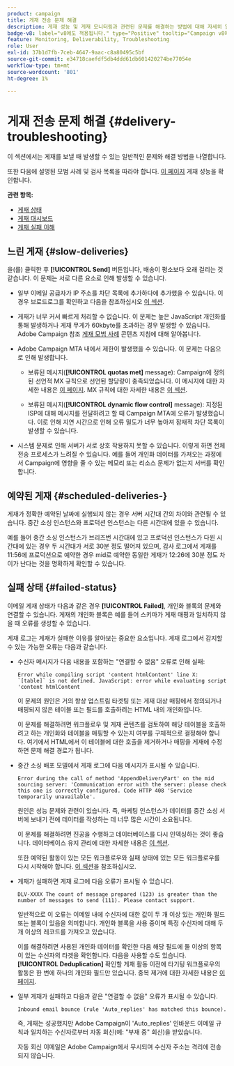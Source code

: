 ```yaml
---
product: campaign
title: 게재 전송 문제 해결
description: 게재 성능 및 게재 모니터링과 관련된 문제를 해결하는 방법에 대해 자세히 알아보기
badge-v8: label="v8에도 적용됩니다." type="Positive" tooltip="Campaign v8에도 적용됩니다."
feature: Monitoring, Deliverability, Troubleshooting
role: User
exl-id: 37b1d7fb-7ceb-4647-9aac-c8a80495c5bf
source-git-commit: e34718caefdf5db4ddd61db601420274be77054e
workflow-type: tm+mt
source-wordcount: '801'
ht-degree: 1%

---
```


# 게재 전송 문제 해결 {#delivery-troubleshooting}

이 섹션에서는 게재를 보낼 때 발생할 수 있는 일반적인 문제와 해결 방법을 나열합니다.

또한 다음에 설명된 모범 사례 및 검사 목록을 따라야 합니다. [이 페이지](delivery-performances.md) 게재 성능을 확인합니다.

**관련 항목:**

* [게재 상태](delivery-statuses.md)
* [게재 대시보드](delivery-dashboard.md)
* [게재 실패 이해](understanding-delivery-failures.md)

## 느린 게재 {#slow-deliveries}

을(를) 클릭한 후 **[!UICONTROL Send]** 버튼입니다, 배송이 평소보다 오래 걸리는 것 같습니다. 이 문제는 서로 다른 요소로 인해 발생할 수 있습니다.

* 일부 이메일 공급자가 IP 주소를 차단 목록에 추가하다에 추가했을 수 있습니다. 이 경우 브로드로그를 확인하고 다음을 참조하십시오 [이 섹션](about-deliverability.md).

* 게재가 너무 커서 빠르게 처리할 수 없습니다. 이 문제는 높은 JavaScript 개인화를 통해 발생하거나 게재 무게가 60kbyte를 초과하는 경우 발생할 수 있습니다. Adobe Campaign 참조 [게재 모범 사례](delivery-best-practices.md) 콘텐츠 지침에 대해 알아봅니다.

* Adobe Campaign MTA 내에서 제한이 발생했을 수 있습니다. 이 문제는 다음으로 인해 발생합니다.

   * 보류된 메시지(**[!UICONTROL quotas met]** message): Campaign에 정의된 선언적 MX 규칙으로 선언된 할당량이 충족되었습니다. 이 메시지에 대한 자세한 내용은 [이 페이지](deliverability-faq.md). MX 규칙에 대한 자세한 내용은 [이 섹션](../../installation/using/email-deliverability.md#about-mx-rules).

   * 보류된 메시지(**[!UICONTROL dynamic flow control]** message): 지정된 ISP에 대해 메시지를 전달하려고 할 때 Campaign MTA에 오류가 발생했습니다. 이로 인해 지연 시간으로 인해 오류 밀도가 너무 높아져 잠재적 차단 목록이 발생할 수 있습니다.

* 시스템 문제로 인해 서버가 서로 상호 작용하지 못할 수 있습니다. 이렇게 하면 전체 전송 프로세스가 느려질 수 있습니다. 예를 들어 개인화 데이터를 가져오는 과정에서 Campaign에 영향을 줄 수 있는 메모리 또는 리소스 문제가 없는지 서버를 확인합니다.

## 예약된 게재 {#scheduled-deliveries-}

게재가 정확한 예약된 날짜에 실행되지 않는 경우 서버 시간대 간의 차이와 관련될 수 있습니다. 중간 소싱 인스턴스와 프로덕션 인스턴스는 다른 시간대에 있을 수 있습니다.

예를 들어 중간 소싱 인스턴스가 브리즈번 시간대에 있고 프로덕션 인스턴스가 다윈 시간대에 있는 경우 두 시간대가 서로 30분 정도 떨어져 있으며, 감사 로그에서 게재를 11:56에 프로덕션으로 예약한 경우 mid로 예약한 동일한 게재가 12:26에 30분 정도 차이가 난다는 것을 명확하게 확인할 수 있습니다.

## 실패 상태 {#failed-status}

이메일 게재 상태가 다음과 같은 경우 **[!UICONTROL Failed]**, 개인화 블록의 문제와 연결할 수 있습니다. 게재의 개인화 블록은 예를 들어 스키마가 게재 매핑과 일치하지 않을 때 오류를 생성할 수 있습니다.

게재 로그는 게재가 실패한 이유를 알아보는 중요한 요소입니다. 게재 로그에서 감지할 수 있는 가능한 오류는 다음과 같습니다.

* 수신자 메시지가 다음 내용을 포함하는 &quot;연결할 수 없음&quot; 오류로 인해 실패:

  ```
  Error while compiling script 'content htmlContent' line X: `[table]` is not defined. JavaScript: error while evaluating script 'content htmlContent
  ```

  이 문제의 원인은 거의 항상 업스트림 타겟팅 또는 게재 대상 매핑에서 정의되거나 매핑되지 않은 테이블 또는 필드를 호출하려는 HTML 내의 개인화입니다.

  이 문제를 해결하려면 워크플로우 및 게재 콘텐츠를 검토하여 해당 테이블을 호출하려고 하는 개인화와 테이블을 매핑할 수 있는지 여부를 구체적으로 결정해야 합니다. 여기에서 HTML에서 이 테이블에 대한 호출을 제거하거나 매핑을 게재에 수정하면 문제 해결 경로가 됩니다.

* 중간 소싱 배포 모델에서 게재 로그에 다음 메시지가 표시될 수 있습니다.

  ```
  Error during the call of method 'AppendDeliveryPart' on the mid sourcing server: 'Communication error with the server: please check this one is correctly configured. Code HTTP 408 'Service temporarily unavailable'.
  ```

  원인은 성능 문제와 관련이 있습니다. 즉, 마케팅 인스턴스가 데이터를 중간 소싱 서버에 보내기 전에 데이터를 작성하는 데 너무 많은 시간이 소요됩니다.

  이 문제를 해결하려면 진공을 수행하고 데이터베이스를 다시 인덱싱하는 것이 좋습니다. 데이터베이스 유지 관리에 대한 자세한 내용은 [이 섹션](../../production/using/recommendations.md).

  또한 예약된 활동이 있는 모든 워크플로우와 실패 상태에 있는 모든 워크플로우를 다시 시작해야 합니다. [이 섹션](../../workflow/using/scheduler.md)을 참조하십시오.

* 게재가 실패하면 게재 로그에 다음 오류가 표시될 수 있습니다.

  ```
  DLV-XXXX The count of message prepared (123) is greater than the number of messages to send (111). Please contact support.
  ```

  일반적으로 이 오류는 이메일 내에 수신자에 대한 값이 두 개 이상 있는 개인화 필드 또는 블록이 있음을 의미합니다. 개인화 블록을 사용 중이며 특정 수신자에 대해 두 개 이상의 레코드를 가져오고 있습니다.

  이를 해결하려면 사용된 개인화 데이터를 확인한 다음 해당 필드에 둘 이상의 항목이 있는 수신자의 타겟을 확인합니다. 다음을 사용할 수도 있습니다. **[!UICONTROL Deduplication]** 확인할 게재 활동 이전에 타기팅 워크플로우의 활동은 한 번에 하나의 개인화 필드만 있습니다. 중복 제거에 대한 자세한 내용은 [이 페이지](../../workflow/using/deduplication.md).

* 일부 게재가 실패하고 다음과 같은 &quot;연결할 수 없음&quot; 오류가 표시될 수 있습니다.

  ```
  Inbound email bounce (rule 'Auto_replies' has matched this bounce).
  ```

  즉, 게재는 성공했지만 Adobe Campaign이 &#39;Auto_replies&#39; 인바운드 이메일 규칙과 일치하는 수신자로부터 자동 회신(예: &quot;부재 중&quot; 회신)을 받았습니다.

  자동 회신 이메일은 Adobe Campaign에서 무시되며 수신자 주소는 격리에 전송되지 않습니다.
